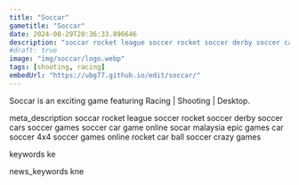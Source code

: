 ```yaml
---
title: "Soccar"
gametitle: "Soccar"
date: 2024-08-29T20:36:33.896646
description: "soccar rocket league soccer rocket soccer derby soccer cars soccer games soccer car game online socar malaysia epic games car soccer 4x4 soccer games online rocket car ball soccer crazy games"
#draft: true
image: "img/soccar/logo.webp"
tags: [shooting, racing]
embedUrl: "https://ubg77.github.io/edit/soccar/"
---
```


Soccar is an exciting game featuring Racing | Shooting | Desktop.

meta_description
soccar rocket league soccer rocket soccer derby soccer cars soccer games soccer car game online socar malaysia epic games car soccer 4x4 soccer games online rocket car ball soccer crazy games


keywords
ke


news_keywords
kne
